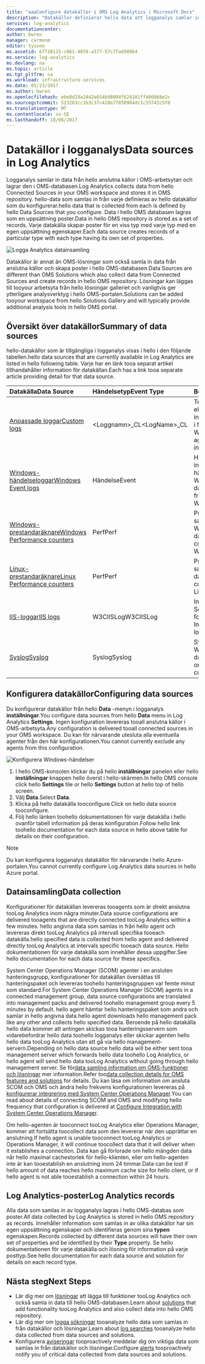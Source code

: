 ```yaml
---
title: "aaaConfigure datakällor i OMS Log Analytics | Microsoft Docs"
description: "Datakällor definierar hello data att logganalys samlar in från agenter och andra anslutna källor.  Den här artikeln beskriver hello begreppet hur Log Analytics använder datakällor, förklarar hello information om hur tooconfigure dem, och ger en översikt över hello olika datakällor som finns tillgängliga."
services: log-analytics
documentationcenter: 
author: bwren
manager: carmonm
editor: tysonn
ms.assetid: 67710115-c861-40f8-a377-57c7fa6909b4
ms.service: log-analytics
ms.devlang: na
ms.topic: article
ms.tgt_pltfrm: na
ms.workload: infrastructure-services
ms.date: 05/23/2017
ms.author: bwren
ms.openlocfilehash: ebe8d29a2442a654b98004f624181ff406868e2c
ms.sourcegitcommit: 523283cc1b3c37c428e77850964dc1c33742c5f0
ms.translationtype: MT
ms.contentlocale: sv-SE
ms.lasthandoff: 10/06/2017
---
```

# <a name="data-sources-in-log-analytics"></a><span data-ttu-id="7fb7d-104">Datakällor i logganalys</span><span class="sxs-lookup"><span data-stu-id="7fb7d-104">Data sources in Log Analytics</span></span>
<span data-ttu-id="7fb7d-105">Logganalys samlar in data från hello anslutna källor i OMS-arbetsytan och lagrar den i OMS-databasen.</span><span class="sxs-lookup"><span data-stu-id="7fb7d-105">Log Analytics collects data from hello Connected Sources in your OMS workspace and stores it in OMS repository.</span></span>  <span data-ttu-id="7fb7d-106">hello-data som samlas in från varje definieras av hello datakällor som du konfigurerar.</span><span class="sxs-lookup"><span data-stu-id="7fb7d-106">hello data that is collected from each is defined by hello Data Sources that you configure.</span></span>  <span data-ttu-id="7fb7d-107">Data i hello OMS databasen lagras som en uppsättning poster.</span><span class="sxs-lookup"><span data-stu-id="7fb7d-107">Data in hello OMS repository is stored as a set of records.</span></span>  <span data-ttu-id="7fb7d-108">Varje datakälla skapar poster för en viss typ med varje typ med en egen uppsättning egenskaper.</span><span class="sxs-lookup"><span data-stu-id="7fb7d-108">Each data source creates records of a particular type with each type having its own set of properties.</span></span>

![Logga Analytics datainsamling](./media/log-analytics-data-sources/overview.png)

<span data-ttu-id="7fb7d-110">Datakällor är annat än OMS-lösningar som också samla in data från anslutna källor och skapa poster i hello OMS-databasen.</span><span class="sxs-lookup"><span data-stu-id="7fb7d-110">Data Sources are different than OMS Solutions which also collect data from Connected Sources and create records in hello OMS repository.</span></span>  <span data-ttu-id="7fb7d-111">Lösningar kan läggas till tooyour arbetsyta från hello lösningar galleriet och vanligtvis ger ytterligare analysverktyg i hello OMS-portalen.</span><span class="sxs-lookup"><span data-stu-id="7fb7d-111">Solutions can be added tooyour workspace from hello Solutions Gallery and will typically provide additional analysis tools in hello OMS portal.</span></span>  

## <a name="summary-of-data-sources"></a><span data-ttu-id="7fb7d-112">Översikt över datakällor</span><span class="sxs-lookup"><span data-stu-id="7fb7d-112">Summary of data sources</span></span>
<span data-ttu-id="7fb7d-113">hello-datakällor som är tillgängliga i logganalys visas i hello i den följande tabellen.</span><span class="sxs-lookup"><span data-stu-id="7fb7d-113">hello data sources that are currently available in Log Analytics are listed in hello following table.</span></span>  <span data-ttu-id="7fb7d-114">Varje har en länk tooa separat artikel tillhandahåller information för datakällan.</span><span class="sxs-lookup"><span data-stu-id="7fb7d-114">Each has a link tooa separate article providing detail for that data source.</span></span>

| <span data-ttu-id="7fb7d-115">Datakälla</span><span class="sxs-lookup"><span data-stu-id="7fb7d-115">Data Source</span></span> | <span data-ttu-id="7fb7d-116">Händelsetyp</span><span class="sxs-lookup"><span data-stu-id="7fb7d-116">Event Type</span></span> | <span data-ttu-id="7fb7d-117">Beskrivning</span><span class="sxs-lookup"><span data-stu-id="7fb7d-117">Description</span></span> |
|:--- |:--- |:--- |
| [<span data-ttu-id="7fb7d-118">Anpassade loggar</span><span class="sxs-lookup"><span data-stu-id="7fb7d-118">Custom logs</span></span>](log-analytics-data-sources-custom-logs.md) |<span data-ttu-id="7fb7d-119">\<Loggnamn\>_CL</span><span class="sxs-lookup"><span data-stu-id="7fb7d-119">\<LogName\>_CL</span></span> |<span data-ttu-id="7fb7d-120">Textfiler på Windows- eller Linux-agenter som innehåller informationen i felloggen.</span><span class="sxs-lookup"><span data-stu-id="7fb7d-120">Text files on Windows or Linux agents containing log information.</span></span> |
| [<span data-ttu-id="7fb7d-121">Windows-händelseloggar</span><span class="sxs-lookup"><span data-stu-id="7fb7d-121">Windows Event logs</span></span>](log-analytics-data-sources-windows-events.md) |<span data-ttu-id="7fb7d-122">Händelse</span><span class="sxs-lookup"><span data-stu-id="7fb7d-122">Event</span></span> |<span data-ttu-id="7fb7d-123">Händelser som samlas in från hello händelseloggen på Windows-datorer.</span><span class="sxs-lookup"><span data-stu-id="7fb7d-123">Events collected from hello event log on Windows computers.</span></span> |
| [<span data-ttu-id="7fb7d-124">Windows-prestandaräknare</span><span class="sxs-lookup"><span data-stu-id="7fb7d-124">Windows Performance counters</span></span>](log-analytics-data-sources-performance-counters.md) |<span data-ttu-id="7fb7d-125">Perf</span><span class="sxs-lookup"><span data-stu-id="7fb7d-125">Perf</span></span> |<span data-ttu-id="7fb7d-126">Prestandaräknare som samlats in från Windows-datorer.</span><span class="sxs-lookup"><span data-stu-id="7fb7d-126">Performance counters collected from Windows computers.</span></span> |
| [<span data-ttu-id="7fb7d-127">Linux-prestandaräknare</span><span class="sxs-lookup"><span data-stu-id="7fb7d-127">Linux Performance counters</span></span>](log-analytics-data-sources-performance-counters.md) |<span data-ttu-id="7fb7d-128">Perf</span><span class="sxs-lookup"><span data-stu-id="7fb7d-128">Perf</span></span> |<span data-ttu-id="7fb7d-129">Prestandaräknare som samlats in från Linux-datorer.</span><span class="sxs-lookup"><span data-stu-id="7fb7d-129">Performance counters collected from Linux computers.</span></span> |
| [<span data-ttu-id="7fb7d-130">IIS-loggar</span><span class="sxs-lookup"><span data-stu-id="7fb7d-130">IIS logs</span></span>](log-analytics-data-sources-iis-logs.md) |<span data-ttu-id="7fb7d-131">W3CIISLog</span><span class="sxs-lookup"><span data-stu-id="7fb7d-131">W3CIISLog</span></span> |<span data-ttu-id="7fb7d-132">Internet Information Services loggar i W3C-format.</span><span class="sxs-lookup"><span data-stu-id="7fb7d-132">Internet Information Services logs in W3C format.</span></span> |
| [<span data-ttu-id="7fb7d-133">Syslog</span><span class="sxs-lookup"><span data-stu-id="7fb7d-133">Syslog</span></span>](log-analytics-data-sources-syslog.md) |<span data-ttu-id="7fb7d-134">Syslog</span><span class="sxs-lookup"><span data-stu-id="7fb7d-134">Syslog</span></span> |<span data-ttu-id="7fb7d-135">Syslog-händelser på Windows- eller Linux-datorer.</span><span class="sxs-lookup"><span data-stu-id="7fb7d-135">Syslog events on Windows or Linux computers.</span></span> |

## <a name="configuring-data-sources"></a><span data-ttu-id="7fb7d-136">Konfigurera datakällor</span><span class="sxs-lookup"><span data-stu-id="7fb7d-136">Configuring data sources</span></span>
<span data-ttu-id="7fb7d-137">Du konfigurerar datakällor från hello **Data** -menyn i logganalys **inställningar**.</span><span class="sxs-lookup"><span data-stu-id="7fb7d-137">You configure data sources from hello **Data** menu in Log Analytics **Settings**.</span></span>  <span data-ttu-id="7fb7d-138">Ingen konfiguration levereras tooall anslutna källor i OMS-arbetsyta.</span><span class="sxs-lookup"><span data-stu-id="7fb7d-138">Any configuration is delivered tooall connected sources in your OMS workspace.</span></span>  <span data-ttu-id="7fb7d-139">Du kan för närvarande utesluta alla eventuella agenter från den här konfigurationen.</span><span class="sxs-lookup"><span data-stu-id="7fb7d-139">You cannot currently exclude any agents from this configuration.</span></span>

![Konfigurera Windows-händelser](./media/log-analytics-data-sources/configure-events.png)

1. <span data-ttu-id="7fb7d-141">I hello OMS-konsolen klickar du på hello **inställningar** panelen eller hello **inställningar** knappen hello överst i hello-skärmen.</span><span class="sxs-lookup"><span data-stu-id="7fb7d-141">In hello OMS console click hello **Settings** tile or hello **Settings** button at hello top of hello screen.</span></span>
2. <span data-ttu-id="7fb7d-142">Välj **Data**.</span><span class="sxs-lookup"><span data-stu-id="7fb7d-142">Select **Data**.</span></span>
3. <span data-ttu-id="7fb7d-143">Klicka på hello datakälla tooconfigure.</span><span class="sxs-lookup"><span data-stu-id="7fb7d-143">Click on hello data source tooconfigure.</span></span>
4. <span data-ttu-id="7fb7d-144">Följ hello länken toohello dokumentationen för varje datakälla i hello ovanför tabell information på deras konfiguration.</span><span class="sxs-lookup"><span data-stu-id="7fb7d-144">Follow hello link toohello documentation for each data source in hello above table for details on their configuration.</span></span>

> [!NOTE]
> <span data-ttu-id="7fb7d-145">Du kan konfigurera logganalys datakällor för närvarande i hello Azure-portalen.</span><span class="sxs-lookup"><span data-stu-id="7fb7d-145">You cannot currently configure Log Analytics data sources in hello Azure portal.</span></span>

## <a name="data-collection"></a><span data-ttu-id="7fb7d-146">Datainsamling</span><span class="sxs-lookup"><span data-stu-id="7fb7d-146">Data collection</span></span>
<span data-ttu-id="7fb7d-147">Konfigurationer för datakällan levereras tooagents som är direkt anslutna tooLog Analytics inom några minuter.</span><span class="sxs-lookup"><span data-stu-id="7fb7d-147">Data source configurations are delivered tooagents that are directly connected tooLog Analytics within a few minutes.</span></span>  <span data-ttu-id="7fb7d-148">hello angivna data som samlas in från hello agent och levereras direkt tooLog Analytics på intervall specifika tooeach datakälla.</span><span class="sxs-lookup"><span data-stu-id="7fb7d-148">hello specified data is collected from hello agent and delivered directly tooLog Analytics at intervals specific tooeach data source.</span></span>  <span data-ttu-id="7fb7d-149">Hello dokumentationen för varje datakälla som innehåller dessa uppgifter.</span><span class="sxs-lookup"><span data-stu-id="7fb7d-149">See hello documentation for each data source for these specifics.</span></span>

<span data-ttu-id="7fb7d-150">System Center Operations Manager (SCOM) agenter i en ansluten hanteringsgrupp, konfigurationer för datakällan översättas till hanteringspaket och levereras toohello hanteringsgruppen var femte minut som standard.</span><span class="sxs-lookup"><span data-stu-id="7fb7d-150">For System Center Operations Manager (SCOM) agents in a connected management group, data source configurations are translated into management packs and delivered toohello management group every 5 minutes by default.</span></span>  <span data-ttu-id="7fb7d-151">hello agent hämtar hello hanteringspaket som andra och samlar in hello angivna data.</span><span class="sxs-lookup"><span data-stu-id="7fb7d-151">hello agent downloads hello management pack like any other and collects hello specified data.</span></span> <span data-ttu-id="7fb7d-152">Beroende på hello datakälla hello data kommer att antingen skickas tooa hanteringsservern som vidarebefordrar hello data toohello logganalys eller skickar agenten hello hello data tooLog Analytics utan att gå via hello management-servern.</span><span class="sxs-lookup"><span data-stu-id="7fb7d-152">Depending on hello data source hello data will be either sent tooa management server which forwards hello data toohello Log Analytics, or hello agent will send hello data tooLog Analytics without going through hello management server.</span></span> <span data-ttu-id="7fb7d-153">Se för[data samling information om OMS-funktioner och lösningar](log-analytics-add-solutions.md#data-collection-details) mer information.</span><span class="sxs-lookup"><span data-stu-id="7fb7d-153">Refer too[data collection details for OMS features and solutions](log-analytics-add-solutions.md#data-collection-details) for details.</span></span>  <span data-ttu-id="7fb7d-154">Du kan läsa om information om ansluta SCOM och OMS och ändra hello frekvens konfigurationen levereras på [konfigurerar integrering med System Center Operations Manager](log-analytics-om-agents.md).</span><span class="sxs-lookup"><span data-stu-id="7fb7d-154">You can read about details of connecting SCOM and OMS and modifying hello frequency that configuration is delivered at [Configure Integration with System Center Operations Manager](log-analytics-om-agents.md).</span></span>

<span data-ttu-id="7fb7d-155">Om hello-agenten är tooconnect tooLog Analytics eller Operations Manager, kommer att fortsätta toocollect data som den levererar när den upprättar en anslutning.</span><span class="sxs-lookup"><span data-stu-id="7fb7d-155">If hello agent is unable tooconnect tooLog Analytics or Operations Manager, it will continue toocollect data that it will deliver when it establishes a connection.</span></span>  <span data-ttu-id="7fb7d-156">Data kan gå förlorade om hello mängden data når hello maximal cachestorlek för hello-klienten, eller om hello-agenten inte är kan tooestablish en anslutning inom 24 timmar.</span><span class="sxs-lookup"><span data-stu-id="7fb7d-156">Data can be lost if hello amount of data reaches hello maximum cache size for hello client, or if hello agent is not able tooestablish a connection within 24 hours.</span></span>

## <a name="log-analytics-records"></a><span data-ttu-id="7fb7d-157">Log Analytics-poster</span><span class="sxs-lookup"><span data-stu-id="7fb7d-157">Log Analytics records</span></span>
<span data-ttu-id="7fb7d-158">Alla data som samlas in av logganalys lagras i hello OMS-databas som poster.</span><span class="sxs-lookup"><span data-stu-id="7fb7d-158">All data collected by Log Analytics is stored in hello OMS repository as records.</span></span>  <span data-ttu-id="7fb7d-159">Innehåller information som samlas in av olika datakällor har sin egen uppsättning egenskaper och identifieras genom sina **typen** egenskapen.</span><span class="sxs-lookup"><span data-stu-id="7fb7d-159">Records collected by different data sources will have their own set of properties and be identified by their **Type** property.</span></span>  <span data-ttu-id="7fb7d-160">Se hello dokumentationen för varje datakälla och lösning för information på varje posttyp.</span><span class="sxs-lookup"><span data-stu-id="7fb7d-160">See hello documentation for each data source and solution for details on each record type.</span></span>

## <a name="next-steps"></a><span data-ttu-id="7fb7d-161">Nästa steg</span><span class="sxs-lookup"><span data-stu-id="7fb7d-161">Next Steps</span></span>
* <span data-ttu-id="7fb7d-162">Lär dig mer om [lösningar](log-analytics-add-solutions.md) att lägga till funktioner tooLog Analytics och också samla in data till hello OMS-databasen.</span><span class="sxs-lookup"><span data-stu-id="7fb7d-162">Learn about [solutions](log-analytics-add-solutions.md) that add functionality tooLog Analytics and also collect data into hello OMS repository.</span></span>
* <span data-ttu-id="7fb7d-163">Lär dig mer om [logga sökningar](log-analytics-log-searches.md) tooanalyze hello data som samlas in från datakällor och lösningar.</span><span class="sxs-lookup"><span data-stu-id="7fb7d-163">Learn about [log searches](log-analytics-log-searches.md) tooanalyze hello data collected from data sources and solutions.</span></span>  
* <span data-ttu-id="7fb7d-164">Konfigurera [aviseringar](log-analytics-alerts.md) tooproactively meddelar dig om viktiga data som samlas in från datakällor och lösningar.</span><span class="sxs-lookup"><span data-stu-id="7fb7d-164">Configure [alerts](log-analytics-alerts.md) tooproactively notify you of critical data collected from data sources and solutions.</span></span>
